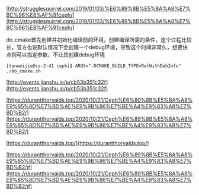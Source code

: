 [http://strugglesquirrel.com/2019/01/03/%E6%89%8B%E5%8A%A8%E7%BC%96%E8%AF%91ceph/](http://strugglesquirrel.com/2019/01/03/%E6%89%8B%E5%8A%A8%E7%BC%96%E8%AF%91ceph/)

do_cmake首先创建并初始化编译前的环境，创建编译所需的条件，这个过程比较长，官方也说默认情况下会创建一个debug环境，导致这个时间非常久，想要快点则可以指定参数，不让其创建debug环境

```
[tanweijie@cs-2-41 ceph]$ ARGS="-DCMAKE_BUILD_TYPE=RelWithDebInfo" ./do_cmake.sh
```

[http://events.jianshu.io/p/cb53b351c32f](http://events.jianshu.io/p/cb53b351c32f)

[https://durantthorvalds.top/2020/10/21/Ceph%E6%89%8B%E5%8A%A8%E9%85%8D%E7%BD%AE%E9%9B%86%E7%BE%A4%E9%83%A8%E7%BD%B2/](https://durantthorvalds.top/2020/10/21/Ceph%E6%89%8B%E5%8A%A8%E9%85%8D%E7%BD%AE%E9%9B%86%E7%BE%A4%E9%83%A8%E7%BD%B2/)

[https://durantthorvalds.top/](https://durantthorvalds.top/)

[https://durantthorvalds.top/2020/10/21/Ceph%E6%89%8B%E5%8A%A8%E9%85%8D%E7%BD%AE%E9%9B%86%E7%BE%A4%E9%83%A8%E7%BD%B2/#](https://durantthorvalds.top/2020/10/21/Ceph%E6%89%8B%E5%8A%A8%E9%85%8D%E7%BD%AE%E9%9B%86%E7%BE%A4%E9%83%A8%E7%BD%B2/#)